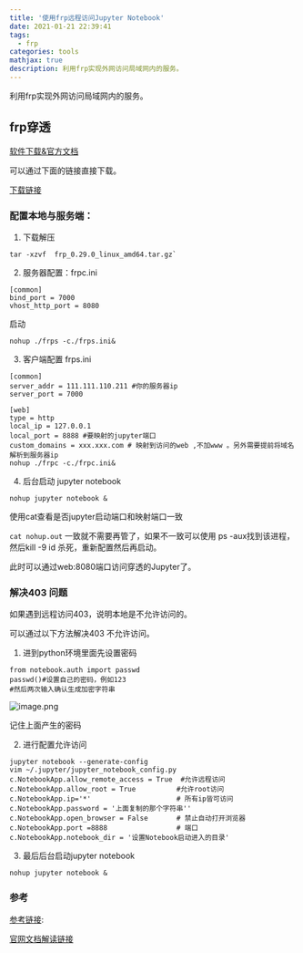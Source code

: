 ```yaml
---
title: '使用frp远程访问Jupyter Notebook'
date: 2021-01-21 22:39:41
tags:
  - frp
categories: tools
mathjax: true
description: 利用frp实现外网访问局域网内的服务。
---
```


利用frp实现外网访问局域网内的服务。

<!-- more -->

## frp穿透

[软件下载&官方文档](https://github.com/fatedier/frp/blob/master/README_zh.md) 

可以通过下面的链接直接下载。

[下载链接](http://web.wvdon.com/frp_0.29.0_linux_amd64.tar.gz)

### 配置本地与服务端：

1. 下载解压  

```
tar -xzvf  frp_0.29.0_linux_amd64.tar.gz`
```



2. 服务器配置：frpc.ini

```
[common]
bind_port = 7000
vhost_http_port = 8080
```

启动 

```
nohup ./frps -c./frps.ini&
```

3. 客户端配置 frps.ini

```
[common]
server_addr = 111.111.110.211 #你的服务器ip
server_port = 7000

[web]
type = http
local_ip = 127.0.0.1
local_port = 8888 #要映射的jupyter端口
custom_domains = xxx.xxx.com # 映射到访问的web ,不加www 。另外需要提前将域名解析到服务器ip
nohup ./frpc -c./frpc.ini&
```

4. 后台启动 jupyter notebook 

```
nohup jupyter notebook &
```

使用cat查看是否jupyter启动端口和映射端口一致

`cat nohup.out` 一致就不需要再管了，如果不一致可以使用 ps -aux找到该进程，然后kill -9 id 杀死，重新配置然后再启动。

此时可以通过web:8080端口访问穿透的Jupyter了。

### 解决403 问题

如果遇到远程访问403，说明本地是不允许访问的。

可以通过以下方法解决403 不允许访问。

1. 进到python环境里面先设置密码

```
from notebook.auth import passwd
passwd()#设置自己的密码，例如123
#然后两次输入确认生成加密字符串
```

![image.png](https://cdn.nlark.com/yuque/0/2021/png/646855/1611238111397-1bac0fe1-11ec-42f6-8b77-a127cd7917c0.png)

记住上面产生的密码

2. 进行配置允许访问

```
jupyter notebook --generate-config
vim ~/.jupyter/jupyter_notebook_config.py
c.NotebookApp.allow_remote_access = True  #允许远程访问
c.NotebookApp.allow_root = True          #允许root访问
c.NotebookApp.ip='*'                     # 所有ip皆可访问  
c.NotebookApp.password = '上面复制的那个字符串''    
c.NotebookApp.open_browser = False       # 禁止自动打开浏览器  
c.NotebookApp.port =8888                 # 端口
c.NotebookApp.notebook_dir = '设置Notebook启动进入的目录' 
```

3. 最后后台启动jupyter notebook

```
nohup jupyter notebook &
```

### 参考

[参考链接](https://blog.csdn.net/lawrencelue/article/details/107848856):

[官网文档解读链接](https://github.com/fatedier/frp/tree/master)